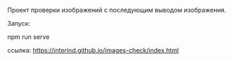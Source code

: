 Проект проверки изображений с последующим выводом изображения.

Запуск:

npm run serve

ссылка:  https://interind.github.io/images-check/index.html

